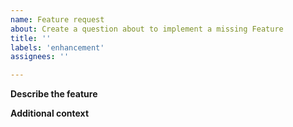 ```yaml
---
name: Feature request
about: Create a question about to implement a missing Feature
title: ''
labels: 'enhancement'
assignees: ''

---
```


**Describe the feature**
<!--
A clear and concise description of what the feature is.
-->


**Additional context**
<!--
Add any other context about the problem here.
-->
